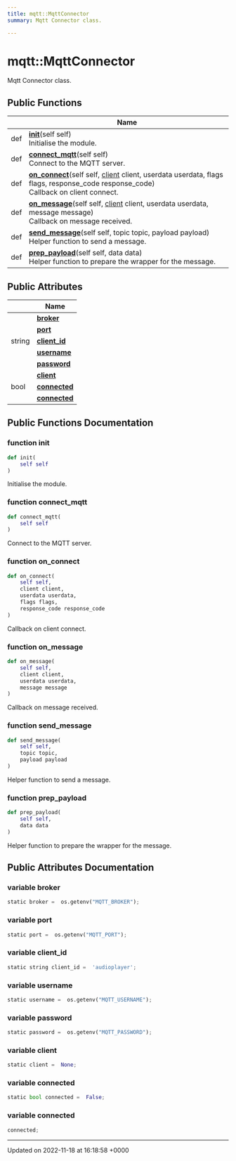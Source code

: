 ```yaml
---
title: mqtt::MqttConnector
summary: Mqtt Connector class. 

---
```


# mqtt::MqttConnector



Mqtt Connector class. 

## Public Functions

|                | Name           |
| -------------- | -------------- |
| def | **[init](/SignallingSystem-doc/audiosystem/Classes/classmqtt_1_1MqttConnector/#function-init)**(self self)<br>Initialise the module.  |
| def | **[connect_mqtt](/SignallingSystem-doc/audiosystem/Classes/classmqtt_1_1MqttConnector/#function-connect-mqtt)**(self self)<br>Connect to the MQTT server.  |
| def | **[on_connect](/SignallingSystem-doc/audiosystem/Classes/classmqtt_1_1MqttConnector/#function-on-connect)**(self self, [client](/SignallingSystem-doc/audiosystem/Classes/classmqtt_1_1MqttConnector/#variable-client) client, userdata userdata, flags flags, response_code response_code)<br>Callback on client connect.  |
| def | **[on_message](/SignallingSystem-doc/audiosystem/Classes/classmqtt_1_1MqttConnector/#function-on-message)**(self self, [client](/SignallingSystem-doc/audiosystem/Classes/classmqtt_1_1MqttConnector/#variable-client) client, userdata userdata, message message)<br>Callback on message received.  |
| def | **[send_message](/SignallingSystem-doc/audiosystem/Classes/classmqtt_1_1MqttConnector/#function-send-message)**(self self, topic topic, payload payload)<br>Helper function to send a message.  |
| def | **[prep_payload](/SignallingSystem-doc/audiosystem/Classes/classmqtt_1_1MqttConnector/#function-prep-payload)**(self self, data data)<br>Helper function to prepare the wrapper for the message.  |

## Public Attributes

|                | Name           |
| -------------- | -------------- |
| | **[broker](/SignallingSystem-doc/audiosystem/Classes/classmqtt_1_1MqttConnector/#variable-broker)**  |
| | **[port](/SignallingSystem-doc/audiosystem/Classes/classmqtt_1_1MqttConnector/#variable-port)**  |
| string | **[client_id](/SignallingSystem-doc/audiosystem/Classes/classmqtt_1_1MqttConnector/#variable-client-id)**  |
| | **[username](/SignallingSystem-doc/audiosystem/Classes/classmqtt_1_1MqttConnector/#variable-username)**  |
| | **[password](/SignallingSystem-doc/audiosystem/Classes/classmqtt_1_1MqttConnector/#variable-password)**  |
| | **[client](/SignallingSystem-doc/audiosystem/Classes/classmqtt_1_1MqttConnector/#variable-client)**  |
| bool | **[connected](/SignallingSystem-doc/audiosystem/Classes/classmqtt_1_1MqttConnector/#variable-connected)**  |
| | **[connected](/SignallingSystem-doc/audiosystem/Classes/classmqtt_1_1MqttConnector/#variable-connected)**  |

## Public Functions Documentation

### function init

```python
def init(
    self self
)
```

Initialise the module. 

### function connect_mqtt

```python
def connect_mqtt(
    self self
)
```

Connect to the MQTT server. 

### function on_connect

```python
def on_connect(
    self self,
    client client,
    userdata userdata,
    flags flags,
    response_code response_code
)
```

Callback on client connect. 

### function on_message

```python
def on_message(
    self self,
    client client,
    userdata userdata,
    message message
)
```

Callback on message received. 

### function send_message

```python
def send_message(
    self self,
    topic topic,
    payload payload
)
```

Helper function to send a message. 

### function prep_payload

```python
def prep_payload(
    self self,
    data data
)
```

Helper function to prepare the wrapper for the message. 

## Public Attributes Documentation

### variable broker

```python
static broker =  os.getenv("MQTT_BROKER");
```


### variable port

```python
static port =  os.getenv("MQTT_PORT");
```


### variable client_id

```python
static string client_id =  'audioplayer';
```


### variable username

```python
static username =  os.getenv("MQTT_USERNAME");
```


### variable password

```python
static password =  os.getenv("MQTT_PASSWORD");
```


### variable client

```python
static client =  None;
```


### variable connected

```python
static bool connected =  False;
```


### variable connected

```python
connected;
```


-------------------------------

Updated on 2022-11-18 at 16:18:58 +0000